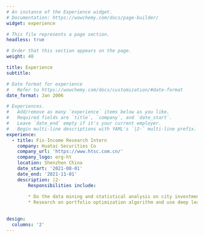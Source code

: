 ```yaml
---
# An instance of the Experience widget.
# Documentation: https://wowchemy.com/docs/page-builder/
widget: experience

# This file represents a page section.
headless: true

# Order that this section appears on the page.
weight: 40

title: Experience
subtitle:

# Date format for experience
#   Refer to https://wowchemy.com/docs/customization/#date-format
date_format: Jan 2006

# Experiences.
#   Add/remove as many `experience` items below as you like.
#   Required fields are `title`, `company`, and `date_start`.
#   Leave `date_end` empty if it's your current employer.
#   Begin multi-line descriptions with YAML's `|2-` multi-line prefix.
experience:
  - title: Fix-Income Research Intern
    company: Huatai Securities Co
    company_url: 'https://www.htsc.com.cn/'
    company_logo: org-ht
    location: Shenzhen China
    date_start: '2021-08-01'
    date_end: '2021-11-01'
    description: |2-
        Responsibilities include:  
        
        * Do the data mining and statistical analysis on city investment bond.
        * Research on portfolio optimization algorithm and use deep learning techniques to improve the trading strategy.
        

design:
  columns: '2'
---
```

